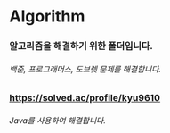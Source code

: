 # Algorithm  
  
### 알고리즘을 해결하기 위한 폴더입니다.  

###### 백준, 프로그래머스, 도브렛 문제를 해결합니다.  
### https://solved.ac/profile/kyu9610
  
  
###### Java를 사용하여 해결합니다.
